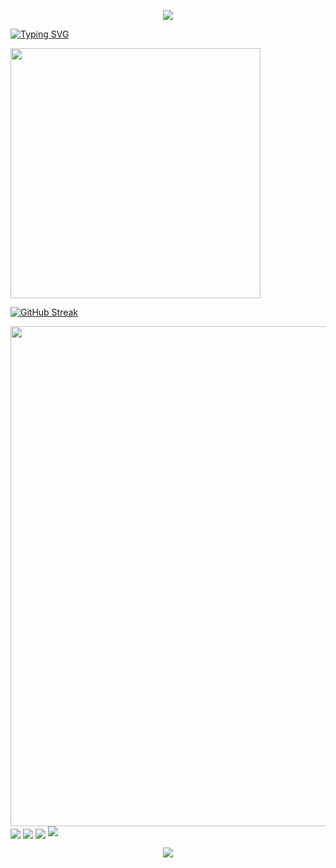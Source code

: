 

<!--
### Hi there 👋

**Nahida-aa/Nahida-aa** is a ✨ _special_ ✨ repository because its `README.md` (this file) appears on your GitHub profile.

Here are some ideas to get you started:

- 🔭 I’m currently working on ...
- 🌱 I’m currently learning ...
- 👯 I’m looking to collaborate on ...
- 🤔 I’m looking for help with ...
- 💬 Ask me about ...
- 📫 How to reach me: ...
- 😄 Pronouns: ...
- ⚡ Fun fact: ...
-->

<!-- 1
https://gitcode.com/kyechan99/capsule-render/overview?utm_source=csdn_github_accelerator&isLogin=1
-->
<p align="center">
<img src="https://capsule-render.vercel.app/api?type=waving&color=timeGradient&height=300&&section=header&text={TITLE}&fontSize=90&fontAlign=50&fontAlignY=30&desc={SUB_TITLE}&descAlign=50&descSize=30&descAlignY=60&animation=twinkling" />
</p>

<!-- 2
https://gitcode.com/DenverCoder1/readme-typing-svg/overview?utm_source=csdn_github_accelerator&isLogin=1
-->
<a href="https://git.io/typing-svg"><img src="https://readme-typing-svg.demolab.com?font=Fira+Code&pause=1000&color=8923D4A7&random=false&width=435&lines=welcome+to+my+github+profile+page!" alt="Typing SVG" /></a>

<!-- 3
https://gitcode.com/anuraghazra/github-readme-stats/overview?utm_source=csdn_github_accelerator&isLogin=1
-->
<img align="center" width="400" src="https://github-readme-stats.vercel.app/api?username=Nahida-aa&theme=transparent&include_all_commits=true&show_icons=true&hide_border=true" />

<!-- 4 连续贡献数据记录
https://gitcode.com/DenverCoder1/github-readme-streak-stats/overview?utm_source=csdn_github_accelerator&isLogin=1
-->
<a href="https://git.io/streak-stats"><img src="https://streak-stats.demolab.com?user=Nahida-aa&theme=ambient-gradient&hide_border=true" alt="GitHub Streak" /></a>

<!-- 5 贡献时序图
https://gitcode.com/Ashutosh00710/github-readme-activity-graph/overview?utm_source=csdn_github_accelerator&isLogin=1
-->
<img width="800" src="https://github-readme-activity-graph.vercel.app/graph?username=Nahida-aa&theme=github-compact&hide_border=true&area=true" />

<!-- 6 coding time (WakaTime) 同 3
https://gitcode.com/anuraghazra/github-readme-stats/overview?utm_source=csdn_github_accelerator&isLogin=1
-->
<img align="center" src="https://github-readme-stats.vercel.app/api/wakatime?username=Nahida_aa&theme=transparent&hide_border=true&layout=compact&langs_count=22" />

<!-- 7 languages rate 同 3 -->
<img align="center" src="https://github-readme-stats.vercel.app/api/top-langs/?username=Nahida-aa&theme=transparent&hide_border=true&layout=donut-vertical&langs_count=6" />

<!-- 8 技术栈图标展示
https://gitcode.com/tandpfun/skill-icons/overview?utm_source=csdn_github_accelerator&isLogin=1
-->
<img align="center" src="https://skillicons.dev/icons?i=py,c,cpp&theme=light" />

<!-- 9 小徽章 
跳转其他平台主页
https://gitcode.com/badges/shields/overview?utm_source=csdn_github_accelerator&isLogin=1
统计访问
https://gitcode.com/antonkomarev/github-profile-views-counter/overview?utm_source=csdn_github_accelerator&isLogin=1
-->
<img src="https://komarev.com/ghpvc/?username=Nahida-aa&abbreviated=true" />

<!-- 同 1 -->
<p align="center">
<img src="https://capsule-render.vercel.app/api?type=waving&color=timeGradient&height=300&&section=footer&text={TITLE}&fontSize=90&fontAlign=50&fontAlignY=70&desc={SUB_TITLE}&descAlign=50&descSize=30&descAlignY=40&animation=twinkling" />
</p>
